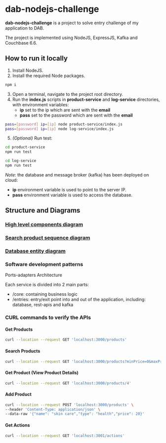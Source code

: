 # dab-nodejs-challenge

**dab-nodejs-challenge** is a project to solve entry challenge of my application to DAB.

The project is implemented using NodeJS, ExpressJS, Kafka and Couchbase 6.6.

## How to run it locally


1. Install NodeJS.
2. Install the required Node packages.
```bash
npm i
```
3. Open a terminal, navigate to the project root directory.
4. Run the **index.js** scripts in **product-service** and 
   **log-service** directories, with environment variables:
   - **ip** set to the ip which are sent with the **email**
   - **pass** set to the password which are sent with the **email**
```bash
pass=[password] ip=[ip] node product-service/index.js
pass=[password] ip=[ip] node log-service/index.js
```
5. *(Optional)* Run test:
```bash
cd product-service
npm run test
```
```bash
cd log-service
npm run test
```
*Note*: the database and message broker (kafka) has been deployed
on cloud:
- **ip** environment variable is used to point to the server IP.
- **pass** environment variable is used to access the database.

## Structure and Diagrams

### [High level components diagram](https://images-1918.s3.ap-southeast-1.amazonaws.com/Component%20Diagram0.png)

### [Search product sequence diagram](https://images-1918.s3.ap-southeast-1.amazonaws.com/Search%20Product%20Sequence%20Diagram0.png)

### [Database entity diagram](https://images-1918.s3.ap-southeast-1.amazonaws.com/Entity%20Diagram.png)

### Software development patterns
Ports-adapters Architecture

Each service is divided into 2 main parts:
- /core: containing business logic
- /entries: entry/exit point into and out of the application,
including: database, rest-apis and kafka
### CURL commands to verify the APIs
#### Get Products
```bash
curl --location --request GET 'localhost:3000/products'
```

#### Search Products
```bash
curl --location --request GET 'localhost:3000/products?minPrice=0&maxPrice=5&type=A&name=A1'
```

#### Get Product (View Product Details)
```bash
curl --location --request GET 'localhost:3000/products/4'
```

#### Add Product
```bash
curl --location --request POST 'localhost:3000/products' \
--header 'Content-Type: application/json' \
--data-raw '{"name": "skin care","type": "health","price": 20}'
```

#### Get Actions
```bash
curl --location --request GET 'localhost:3001/actions'
```
